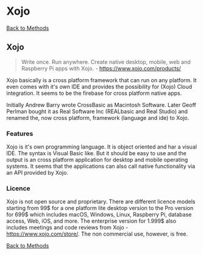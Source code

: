 # Xojo
[Back to Methods](methods.md)

## Xojo
<!-- Whats it? -->
> Write once. Run anywhere.
Create native desktop, mobile, web and Raspberry Pi apps with Xojo. - https://www.xojo.com/products/

Xojo basically is a cross platform framework that can run on any platform. It even comes with it's own IDE and provides the possibility for (Xojo) Cloud integration. It seems to be the firebase for cross platform native apps.

<!-- Who built it? -->
Initially Andrew Barry wrote CrossBasic as Macintosh Software. Later Geoff Perlman bought it as Real Software Inc (REALbasic and Real Studio) and renamed the, now cross platform, framework (language and ide) to Xojo. 

### Features
<!-- Features -->
Xojo is it's own programming language. It is object oriented and har a visual IDE. The syntax is Visual Basic like. But it should be easy to use and the output is an cross platform application for desktop and mobile operating systems. It seems that the applications can also call native functionality via an API provided by Xojo.

### Licence
Xojo is not open source and proprietary. There are different licence models starting from 99\$ for a one platform lite desktop version to the Pro version for 699\$ which includes macOS, Windows, Linux, Raspberry Pi, database access, Web, iOS, and more. The enterprise version for 1.999\$ also includes meetings and code reviews from Xojo - https://www.xojo.com/store/. The non commercial use, however, is free.

[Back to Methods](methods.md)